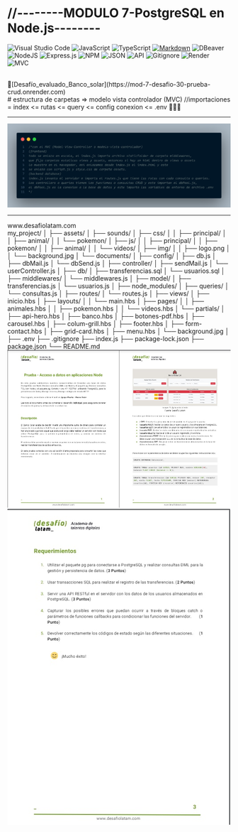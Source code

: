 # //--------MODULO 7-PostgreSQL en Node.js--------
![Visual Studio Code](https://img.shields.io/badge/Visual%20Studio%20Code-0078d7.svg?style=for-the-badge&logo=visual-studio-code&logoColor=white)
![JavaScript](https://img.shields.io/badge/javascript-%23323330.svg?style=for-the-badge&logo=javascript&logoColor=%23F7DF1E)
![TypeScript](https://img.shields.io/badge/typescript-%23007ACC.svg?style=for-the-badge&logo=typescript&logoColor=white)
[![Markdown](https://img.shields.io/badge/Markdown-000000?style=for-the-badge&logo=markdown&logoColor=white)](https://www.markdownguide.org/)
![DBeaver](https://img.shields.io/badge/DBeaver-183059?style=for-the-badge&logo=dbeaver&logoColor=white)
![NodeJS](https://img.shields.io/badge/node.js-6DA55F?style=for-the-badge&logo=node.js&logoColor=white)
![Express.js](https://img.shields.io/badge/express.js-%23404d59.svg?style=for-the-badge&logo=express&logoColor=%2361DAFB)
![NPM](https://img.shields.io/badge/NPM-%23CB3837.svg?style=for-the-badge&logo=npm&logoColor=white)
![JSON](https://img.shields.io/badge/JSON-000000?style=for-the-badge&logo=json&logoColor=white)
![API](https://img.shields.io/badge/API-FF6F61?style=for-the-badge&logo=api&logoColor=white)
![Gitignore](https://img.shields.io/badge/Gitignore-F05032?style=for-the-badge&logo=git&logoColor=white)
![Render](https://img.shields.io/badge/Render-%46E3B7.svg?style=for-the-badge&logo=render&logoColor=white)
![MVC](https://img.shields.io/badge/MVC-FF6F61?style=for-the-badge&logoColor=white)

<br>
🚀[Desafío_evaluado_Banco_solar](https://mod-7-desafio-30-prueba-crud.onrender.com)
<br>
# estructura de carpetas => modelo vista controlador (MVC)
//importaciones = 
index <= rutas <= query <= config conexion <= .env
👨🏽‍💻
<Hr>
    <img src="./assets/img/foto_MVC_backend_db_fronted.png" alt="">      
<Hr>
www.desafiolatam.com
<br> 
my_project/
│
├── assets/
│   ├── sounds/
│   ├── css/
│   │   ├── principal/
│   │   ├── animal/
│   │   └── pokemon/
│   ├── js/
│   │   ├── principal/
│   │   ├── pokemon/
│   │   ├── animal/
│   │   └── videos/
│   ├── img/
│   │   ├── logo.png
│   │   └── background.jpg
│   └── documents/
│
├── config/
│   ├── db.js
│   ├── dbMail.js
│   └── dbSend.js
│
├── controller/
│   ├── sendMail.js
│   └── userController.js
│
├── db/
│   ├── transferencias.sql
│   └── usuarios.sql
│
├── middlewares/
│   └── middlewares.js
│
├── model/
│   ├── transferencias.js
│   └── usuarios.js
│
├── node_modules/
│
├── queries/
│   └── consultas.js
│
├── routes/
│   └── routes.js
│
├── views/
│   ├── inicio.hbs
│   ├── layouts/
│   │   └── main.hbs
│   ├── pages/
│   │   ├── animales.hbs
│   │   ├── pokemon.hbs
│   │   └── videos.hbs
│   └── partials/
│       ├── api-hero.hbs
│       ├── banco.hbs
│       ├── botones-pdf.hbs
│       ├── carousel.hbs
│       ├── colum-grill.hbs
│       ├── footer.hbs
│       ├── form-contact.hbs
│       ├── grid-card.hbs
│       ├── menu.hbs
│       └── background.jpg
│
├── .env
├── .gitignore
├── index.js
├── package-lock.json
├── package.json
└── README.md

<br>
<img src="./assets/img/1.jpg" alt="">
<img src="./assets/img/2.jpg" alt="">
<img src="./assets/img/3.jpg" alt="">